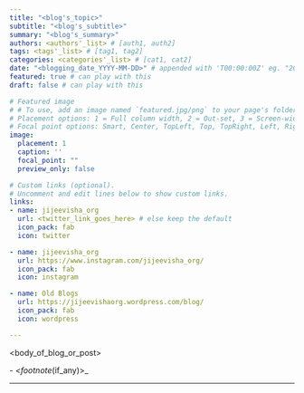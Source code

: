 ```yaml
---
title: "<blog's_topic>"
subtitle: "<blog's_subtitle>"
summary: "<blog's_summary>"
authors: <authors'_list> # [auth1, auth2]
tags: <tags'_list> # [tag1, tag2]
categories: <categories'_list> # [cat1, cat2]
date: "<blogging_date_YYYY-MM-DD>" # appended with 'T00:00:00Z' eg. "2022-07-21T00:00:00Z"
featured: true # can play with this
draft: false # can play with this

# Featured image
# # To use, add an image named `featured.jpg/png` to your page's folder.
# Placement options: 1 = Full column width, 2 = Out-set, 3 = Screen-width
# Focal point options: Smart, Center, TopLeft, Top, TopRight, Left, Right, BottomLeft, Bottom, BottomRight
image:
  placement: 1
  caption: ''
  focal_point: ""
  preview_only: false

# Custom links (optional).
# Uncomment and edit lines below to show custom links.
links:
- name: jijeevisha_org
  url: <twitter_link_goes_here> # else keep the default
  icon_pack: fab
  icon: twitter

- name: jijeevisha_org
  url: https://www.instagram.com/jijeevisha_org/
  icon_pack: fab
  icon: instagram

- name: Old Blogs
  url: https://jijeevishaorg.wordpress.com/blog/
  icon_pack: fab
  icon: wordpress

---
```


<body_of_blog_or_post>  

_- <footnote_(if_any)>_

---  
